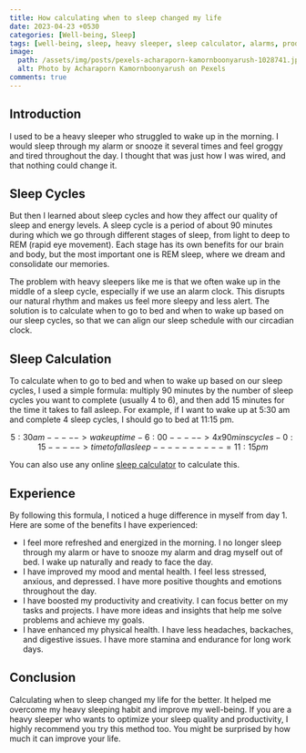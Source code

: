 ```yaml
---
title: How calculating when to sleep changed my life
date: 2023-04-23 +0530
categories: [Well-being, Sleep]
tags: [well-being, sleep, heavy sleeper, sleep calculator, alarms, productivity]
image:
  path: /assets/img/posts/pexels-acharaporn-kamornboonyarush-1028741.jpg
  alt: Photo by Acharaporn Kamornboonyarush on Pexels
comments: true
---
```


## Introduction
I used to be a heavy sleeper who struggled to wake up in the morning. I would sleep through my alarm or snooze it several times and feel groggy and tired throughout the day. I thought that was just how I was wired, and that nothing could change it.

## Sleep Cycles
But then I learned about sleep cycles and how they affect our quality of sleep and energy levels. A sleep cycle is a period of about 90 minutes during which we go through different stages of sleep, from light to deep to REM (rapid eye movement). Each stage has its own benefits for our brain and body, but the most important one is REM sleep, where we dream and consolidate our memories.

The problem with heavy sleepers like me is that we often wake up in the middle of a sleep cycle, especially if we use an alarm clock. This disrupts our natural rhythm and makes us feel more sleepy and less alert. The solution is to calculate when to go to bed and when to wake up based on our sleep cycles, so that we can align our sleep schedule with our circadian clock.

## Sleep Calculation
To calculate when to go to bed and when to wake up based on our sleep cycles, I used a simple formula: multiply 90 minutes by the number of sleep cycles you want to complete (usually 4 to 6), and then add 15 minutes for the time it takes to fall asleep. For example, if I want to wake up at 5:30 am and complete 4 sleep cycles, I should go to bed at 11:15 pm.

```math
    5:30 am -----> wakeup time
  - 6:00    -----> 4 x 90 mins cycles
  - 0:15    -----> time to fall asleep
  ----------
  = 11:15 pm
```

You can also use any online [sleep calculator](https://sleepcalculator.com/) to calculate this.

## Experience
By following this formula, I noticed a huge difference in myself from day 1. Here are some of the benefits I have experienced:

- I feel more refreshed and energized in the morning. I no longer sleep through my alarm or have to snooze my alarm and drag myself out of bed. I wake up naturally and ready to face the day.
- I have improved my mood and mental health. I feel less stressed, anxious, and depressed. I have more positive thoughts and emotions throughout the day.
- I have boosted my productivity and creativity. I can focus better on my tasks and projects. I have more ideas and insights that help me solve problems and achieve my goals.
- I have enhanced my physical health. I have less headaches, backaches, and digestive issues. I have more stamina and endurance for long work days.

## Conclusion
Calculating when to sleep changed my life for the better. It helped me overcome my heavy sleeping habit and improve my well-being. If you are a heavy sleeper who wants to optimize your sleep quality and productivity, I highly recommend you try this method too. You might be surprised by how much it can improve your life.
